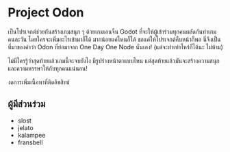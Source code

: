 # Project Odon
เป็นโปรเจกต์ช่วยกันสร้างเกมสนุก ๆ ด้วยเกมเอนจิ้น Godot ที่จะให้ผู้เข้าร่วมทุกคนผลัดกันทำเกมคนละวัน โดยใครจะเพิ่มอะไรเข้ามาก็ได้ มากน้อยแค่ไหนก็ได้ ขอแค่ให้โปรเจกต์คืบหน้าก็พอ นี่จึงเป็นที่มาของคำว่า Odon ที่ย่อมาจาก One Day One Node นั่นเอง! (แต่จะทำเท่าไหร่ก็ได้นะ ไม่ห้าม)

ไม่มีใครรู้ว่าสุดท้ายแล้วเกมนี้จะจบยังไง มีรูปร่างหน้าตาแบบไหน แต่สุดท้ายแล้วมันจะสร้างความสนุกและความหรรษาให้กับทุกคนแน่นอน!

งดการเพิ่มเนื้อหาที่ติดลิขสิทธ์

## ผู้มีส่วนร่วม
- slost
- jelato
- kalampee
- fransbell
